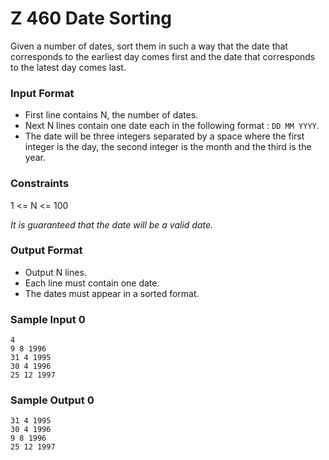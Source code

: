 # Z 460 Date Sorting

Given a number of dates, sort them in such a way that the date that
corresponds to the earliest day comes first and the date that
corresponds to the latest day comes last.

### Input Format

-   First line contains N, the number of dates.
-   Next N lines contain one date each in the following format :
    `DD MM YYYY`.
-   The date will be three integers separated by a space where the
    first integer is the day, the second integer is the month and
    the third is the year.

### Constraints

1 <= N <= 100

_It is guaranteed that the date will be a valid date._

### Output Format

-   Output N lines.
-   Each line must contain one date.
-   The dates must appear in a sorted format.

### Sample Input 0

```
4
9 8 1996
31 4 1995
30 4 1996
25 12 1997
```

### Sample Output 0

```
31 4 1995
30 4 1996
9 8 1996
25 12 1997
```
